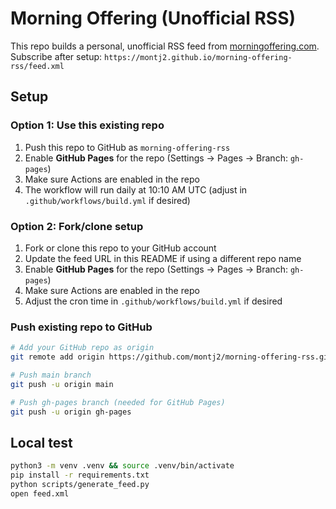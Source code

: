 # Morning Offering (Unofficial RSS)

This repo builds a personal, unofficial RSS feed from [morningoffering.com](https://www.morningoffering.com).  
Subscribe after setup: `https://montj2.github.io/morning-offering-rss/feed.xml`

## Setup

### Option 1: Use this existing repo
1. Push this repo to GitHub as `morning-offering-rss`
2. Enable **GitHub Pages** for the repo (Settings → Pages → Branch: `gh-pages`)
3. Make sure Actions are enabled in the repo
4. The workflow will run daily at 10:10 AM UTC (adjust in `.github/workflows/build.yml` if desired)

### Option 2: Fork/clone setup
1. Fork or clone this repo to your GitHub account
2. Update the feed URL in this README if using a different repo name
3. Enable **GitHub Pages** for the repo (Settings → Pages → Branch: `gh-pages`)
4. Make sure Actions are enabled in the repo
5. Adjust the cron time in `.github/workflows/build.yml` if desired

### Push existing repo to GitHub
```bash
# Add your GitHub repo as origin
git remote add origin https://github.com/montj2/morning-offering-rss.git

# Push main branch
git push -u origin main

# Push gh-pages branch (needed for GitHub Pages)
git push -u origin gh-pages
```

## Local test
```bash
python3 -m venv .venv && source .venv/bin/activate
pip install -r requirements.txt
python scripts/generate_feed.py
open feed.xml
